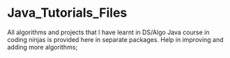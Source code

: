 # Java_Tutorials_Files
All algorithms and projects that I have learnt in  DS/Algo Java course in coding ninjas is provided here in separate packages.
Help in improving and adding more algorithms;

